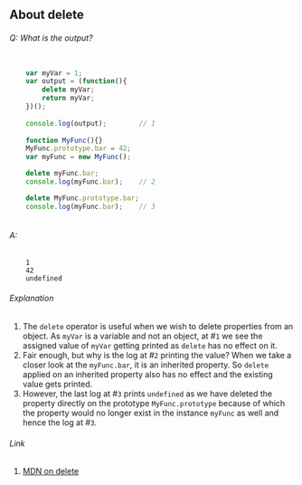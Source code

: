 ## About delete

###### Q: What is the output?

```js

	var myVar = 1;
	var output = (function(){
		delete myVar;
		return myVar;
	})();
	
	console.log(output);		// 1
	
	function MyFunc(){}
	MyFunc.prototype.bar = 42;
	var myFunc = new MyFunc();

	delete myFunc.bar;	
	console.log(myFunc.bar);	// 2

	delete MyFunc.prototype.bar;
	console.log(myFunc.bar);	// 3
	￼	
```

###### A: 

```		
	1
	42
	undefined

```

###### Explanation

1. The `delete` operator is useful when we wish to delete properties from an object. As `myVar` is a variable and not an object, at #`1` we see the  assigned value of `myVar` getting printed as `delete` has no effect on it.
2. Fair enough, but why is the log at #`2` printing the value? When we take a closer look at the `myFunc.bar`, it is an inherited property. So `delete` applied on an inherited property also has no effect and the existing value gets printed.
3. However, the last log at #`3` prints `undefined` as we have deleted the property directly on the prototype `MyFunc.prototype` because of which the property would no longer exist in the instance `myFunc` as well and hence the log at #`3`.

###### Link

1.	[MDN on delete](https://developer.mozilla.org/en-US/docs/Web/JavaScript/Reference/Operators/delete)

